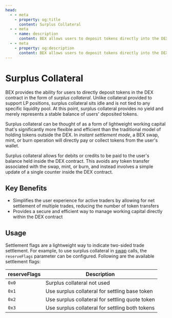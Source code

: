 ```yaml
---
head:
  - - meta
    - property: og:title
      content: Surplus Collateral
  - - meta
    - name: description
      content: BEX allows users to deposit tokens directly into the DEX contract as surplus collateral
  - - meta
    - property: og:description
      content: BEX allows users to deposit tokens directly into the DEX contract as surplus collateral
---
```


# Surplus Collateral

BEX provides the ability for users to directly deposit tokens in the DEX contract in the form of _surplus collateral_. Unlike collateral provided to support LP positions, surplus collateral sits idle and is not tied to any specific liquidity pool. At this point, surplus collateral provides no yield and merely represents a stable balance of users' deposited tokens.

Surplus collateral can be thought of as a form of lightweight working capital that's significantly more flexible and efficient than the traditional model of holding tokens outside the DEX. In _instant settlement mode_, a BEX swap, mint, or burn operation will directly pay or collect tokens from the user's wallet.

Surplus collateral allows for debits or credits to be paid to the user's balance held inside the DEX contract. This avoids any token transfer associated with the swap, mint, or burn, and instead involves a simple update of a single counter inside the DEX contract.

## Key Benefits

- Simplifies the user experience for active traders by allowing for net settlement of multiple trades, reducing the number of token transfers
- Provides a secure and efficient way to manage working capital directly within the DEX contract

## Usage

Settlement flags are a lightweight way to indicate two-sided trade settlement. For example, to use surplus collateral in [swap](/developers/contracts/dex#swap) calls, the `reserveFlags` parameter can be configured. Following are the available settlement flags:

| reserveFlags | Description                                     |
| ------------ | ----------------------------------------------- |
| `0x0`        | Surplus collateral not used                     |
| `0x1`        | Use surplus collateral for settling base token  |
| `0x2`        | Use surplus collateral for settling quote token |
| `0x3`        | Use surplus collateral for settling both tokens |
